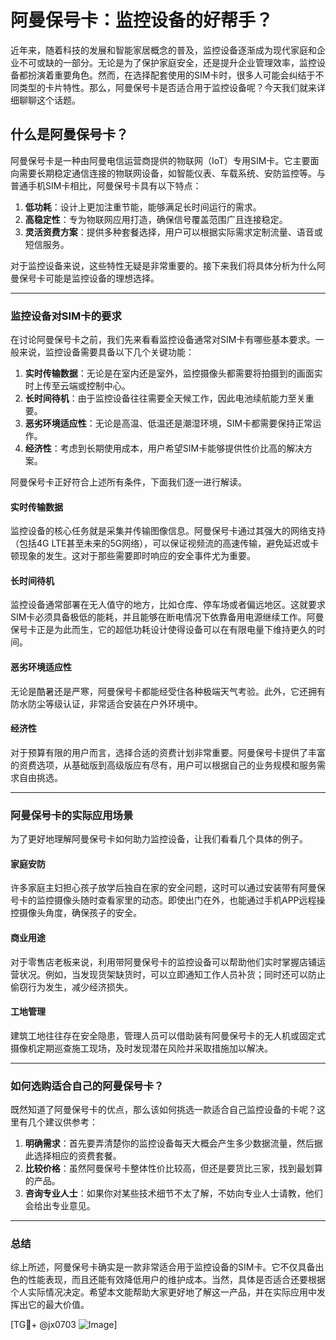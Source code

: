 # 阿曼保号卡：监控设备的好帮手？

近年来，随着科技的发展和智能家居概念的普及，监控设备逐渐成为现代家庭和企业不可或缺的一部分。无论是为了保护家庭安全，还是提升企业管理效率，监控设备都扮演着重要角色。然而，在选择配套使用的SIM卡时，很多人可能会纠结于不同类型的卡片特性。那么，阿曼保号卡是否适合用于监控设备呢？今天我们就来详细聊聊这个话题。

## 什么是阿曼保号卡？

阿曼保号卡是一种由阿曼电信运营商提供的物联网（IoT）专用SIM卡。它主要面向需要长期稳定通信连接的物联网设备，如智能仪表、车载系统、安防监控等。与普通手机SIM卡相比，阿曼保号卡具有以下特点：

1. **低功耗**：设计上更加注重节能，能够满足长时间运行的需求。
2. **高稳定性**：专为物联网应用打造，确保信号覆盖范围广且连接稳定。
3. **灵活资费方案**：提供多种套餐选择，用户可以根据实际需求定制流量、语音或短信服务。

对于监控设备来说，这些特性无疑是非常重要的。接下来我们将具体分析为什么阿曼保号卡可能是监控设备的理想选择。

---

### 监控设备对SIM卡的要求

在讨论阿曼保号卡之前，我们先来看看监控设备通常对SIM卡有哪些基本要求。一般来说，监控设备需要具备以下几个关键功能：

1. **实时传输数据**：无论是在室内还是室外，监控摄像头都需要将拍摄到的画面实时上传至云端或控制中心。
2. **长时间待机**：由于监控设备往往需要全天候工作，因此电池续航能力至关重要。
3. **恶劣环境适应性**：无论是高温、低温还是潮湿环境，SIM卡都需要保持正常运作。
4. **经济性**：考虑到长期使用成本，用户希望SIM卡能够提供性价比高的解决方案。

阿曼保号卡正好符合上述所有条件，下面我们逐一进行解读。

#### 实时传输数据
监控设备的核心任务就是采集并传输图像信息。阿曼保号卡通过其强大的网络支持（包括4G LTE甚至未来的5G网络），可以保证视频流的高速传输，避免延迟或卡顿现象的发生。这对于那些需要即时响应的安全事件尤为重要。

#### 长时间待机
监控设备通常部署在无人值守的地方，比如仓库、停车场或者偏远地区。这就要求SIM卡必须具备极低的能耗，并且能够在断电情况下依靠备用电源继续工作。阿曼保号卡正是为此而生，它的超低功耗设计使得设备可以在有限电量下维持更久的时间。

#### 恶劣环境适应性
无论是酷暑还是严寒，阿曼保号卡都能经受住各种极端天气考验。此外，它还拥有防水防尘等级认证，非常适合安装在户外环境中。

#### 经济性
对于预算有限的用户而言，选择合适的资费计划非常重要。阿曼保号卡提供了丰富的资费选项，从基础版到高级版应有尽有，用户可以根据自己的业务规模和服务需求自由挑选。

---

### 阿曼保号卡的实际应用场景

为了更好地理解阿曼保号卡如何助力监控设备，让我们看看几个具体的例子。

#### 家庭安防
许多家庭主妇担心孩子放学后独自在家的安全问题，这时可以通过安装带有阿曼保号卡的监控摄像头随时查看家里的动态。即使出门在外，也能通过手机APP远程操控摄像头角度，确保孩子的安全。

#### 商业用途
对于零售店老板来说，利用带阿曼保号卡的监控设备可以帮助他们实时掌握店铺运营状况。例如，当发现货架缺货时，可以立即通知工作人员补货；同时还可以防止偷窃行为发生，减少经济损失。

#### 工地管理
建筑工地往往存在安全隐患，管理人员可以借助装有阿曼保号卡的无人机或固定式摄像机定期巡查施工现场，及时发现潜在风险并采取措施加以解决。

---

### 如何选购适合自己的阿曼保号卡？

既然知道了阿曼保号卡的优点，那么该如何挑选一款适合自己监控设备的卡呢？这里有几个建议供参考：

1. **明确需求**：首先要弄清楚你的监控设备每天大概会产生多少数据流量，然后据此选择相应的资费套餐。
2. **比较价格**：虽然阿曼保号卡整体性价比较高，但还是要货比三家，找到最划算的产品。
3. **咨询专业人士**：如果你对某些技术细节不太了解，不妨向专业人士请教，他们会给出专业意见。

---

### 总结

综上所述，阿曼保号卡确实是一款非常适合用于监控设备的SIM卡。它不仅具备出色的性能表现，而且还能有效降低用户的维护成本。当然，具体是否适合还要根据个人实际情况决定。希望本文能帮助大家更好地了解这一产品，并在实际应用中发挥出它的最大价值。

[TG💪+ @jx0703 ![Image](https://github.com/user-attachments/assets/dbca1d08-cadb-493c-b0ec-ad6f7a83f270)]
